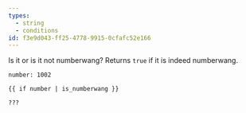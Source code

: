 ```yaml
---
types:
  - string
  - conditions
id: f3e9d043-ff25-4778-9915-0cfafc52e166
---
```

Is it or is it not numberwang? Returns `true` if it is indeed numberwang.

```.language-yaml
number: 1002 
```

```
{{ if number | is_numberwang }}
```

```.language-output
???
```